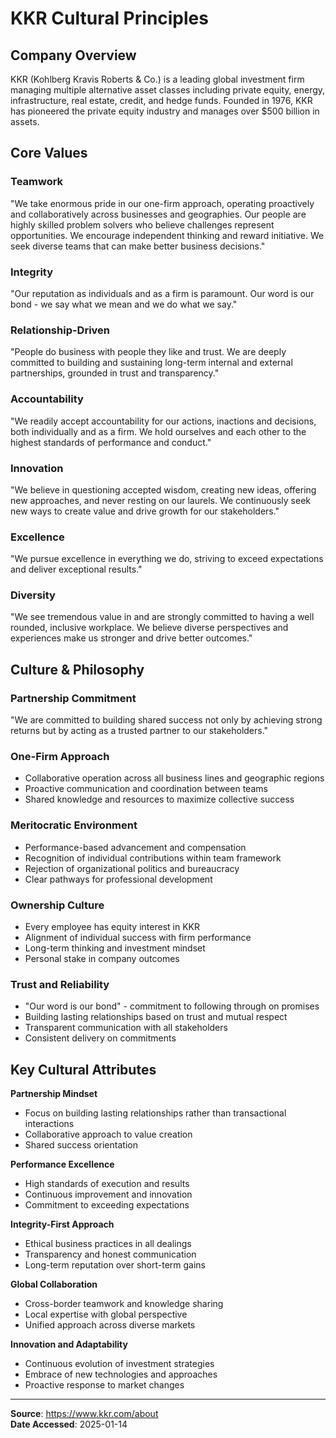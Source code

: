 # KKR Cultural Principles

## Company Overview
KKR (Kohlberg Kravis Roberts & Co.) is a leading global investment firm managing multiple alternative asset classes including private equity, energy, infrastructure, real estate, credit, and hedge funds. Founded in 1976, KKR has pioneered the private equity industry and manages over $500 billion in assets.

## Core Values

### Teamwork
"We take enormous pride in our one-firm approach, operating proactively and collaboratively across businesses and geographies. Our people are highly skilled problem solvers who believe challenges represent opportunities. We encourage independent thinking and reward initiative. We seek diverse teams that can make better business decisions."

### Integrity
"Our reputation as individuals and as a firm is paramount. Our word is our bond - we say what we mean and we do what we say."

### Relationship-Driven
"People do business with people they like and trust. We are deeply committed to building and sustaining long-term internal and external partnerships, grounded in trust and transparency."

### Accountability
"We readily accept accountability for our actions, inactions and decisions, both individually and as a firm. We hold ourselves and each other to the highest standards of performance and conduct."

### Innovation
"We believe in questioning accepted wisdom, creating new ideas, offering new approaches, and never resting on our laurels. We continuously seek new ways to create value and drive growth for our stakeholders."

### Excellence
"We pursue excellence in everything we do, striving to exceed expectations and deliver exceptional results."

### Diversity
"We see tremendous value in and are strongly committed to having a well rounded, inclusive workplace. We believe diverse perspectives and experiences make us stronger and drive better outcomes."

## Culture & Philosophy

### Partnership Commitment
"We are committed to building shared success not only by achieving strong returns but by acting as a trusted partner to our stakeholders."

### One-Firm Approach
- Collaborative operation across all business lines and geographic regions
- Proactive communication and coordination between teams
- Shared knowledge and resources to maximize collective success

### Meritocratic Environment
- Performance-based advancement and compensation
- Recognition of individual contributions within team framework
- Rejection of organizational politics and bureaucracy
- Clear pathways for professional development

### Ownership Culture
- Every employee has equity interest in KKR
- Alignment of individual success with firm performance
- Long-term thinking and investment mindset
- Personal stake in company outcomes

### Trust and Reliability
- "Our word is our bond" - commitment to following through on promises
- Building lasting relationships based on trust and mutual respect
- Transparent communication with all stakeholders
- Consistent delivery on commitments

## Key Cultural Attributes

**Partnership Mindset**
- Focus on building lasting relationships rather than transactional interactions
- Collaborative approach to value creation
- Shared success orientation

**Performance Excellence**
- High standards of execution and results
- Continuous improvement and innovation
- Commitment to exceeding expectations

**Integrity-First Approach**
- Ethical business practices in all dealings
- Transparency and honest communication
- Long-term reputation over short-term gains

**Global Collaboration**
- Cross-border teamwork and knowledge sharing
- Local expertise with global perspective
- Unified approach across diverse markets

**Innovation and Adaptability**
- Continuous evolution of investment strategies
- Embrace of new technologies and approaches
- Proactive response to market changes

---

**Source**: https://www.kkr.com/about  
**Date Accessed**: 2025-01-14